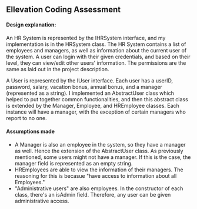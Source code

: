 ## Ellevation Coding Assessment

#### Design explanation:

An HR System is represented by the IHRSystem interface, and 
my implementation is in the HRSystem class. The HR System contains
a list of employees and managers, as well as information about the
current user of the system. A user can login with their given credentials,
and based on their level, they can view/edit other users' information.
The permissions are the same as laid out in the project description.

A User is represented by the IUser interface. Each user has a 
userID, password, salary, vacation bonus, annual bonus, and a manager
(represented as a string). I implemented an AbstractUser class which
helped to put together common functionalities, and then this
abstract class is extended by the Manager, Employee, and 
HREmployee classes. Each instance will have a manager, with the exception of
certain managers who report to no one. 

#### Assumptions made
- A Manager is also an employee in the system, so they have a manager as well.
Hence the extension of the AbstractUser class. As previously mentioned,
some users might not have a manager. If this is the case, the manager 
field is represented as an empty string. 
- HREmployees are able to view the information of their managers. The reasoning
for this is becasue "have access to information about all Employees."
- "Administrative users" are also employees. In the constructor of each class, 
there's an isAdmin field. Therefore, any user can be given administrative access. 